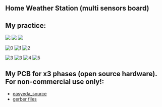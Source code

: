 ## Home Weather Station (multi sensors board)

## My practice:
![](https://raw.githubusercontent.com/TrDA-hab/Projects/master/HomeWeatherStation/Multi-sensor%20221.jpg)
![](https://raw.githubusercontent.com/TrDA-hab/Projects/master/HomeWeatherStation/WHM-4.jpg)
![](https://raw.githubusercontent.com/TrDA-hab/Projects/master/HomeWeatherStation/WHM-5.jpg)

![0](https://raw.githubusercontent.com/TrDA-hab/Projects/master/HomeWeatherStation/Untitled%20v38-1.jpg)
![1](https://raw.githubusercontent.com/TrDA-hab/Projects/master/HomeWeatherStation/20200529_002351.jpg)
![2](https://raw.githubusercontent.com/TrDA-hab/Projects/master/HomeWeatherStation/20200529_004204.jpg)

![3](https://raw.githubusercontent.com/TrDA-hab/Projects/master/HomeWeatherStation/WHM-1.jpg)
![3](https://raw.githubusercontent.com/TrDA-hab/Projects/master/HomeWeatherStation/20200814_145417.jpg)
![4](https://raw.githubusercontent.com/TrDA-hab/Projects/master/HomeWeatherStation/20200908_203218.jpg)
![5](https://raw.githubusercontent.com/TrDA-hab/Projects/master/HomeWeatherStation/Schematic_WHM.png)

## My PCB for x3 phases (open source hardware). For non-commercial use only!:
 - [easyeda_source](https://github.com/TrDA-hab/Projects/tree/master/HomeWeatherStation/easyeda_source)
 - [gerber files](https://github.com/TrDA-hab/Projects/tree/master/HomeWeatherStation/gerber)
